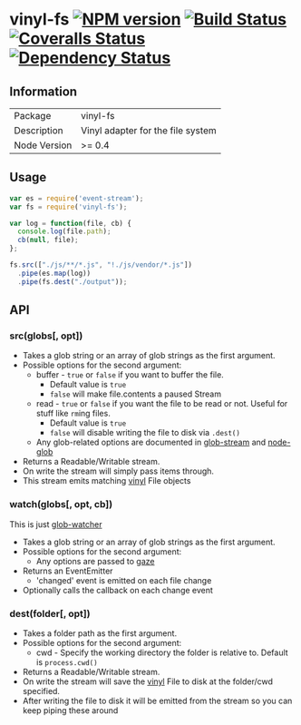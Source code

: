 # vinyl-fs [![NPM version][npm-image]][npm-url] [![Build Status][travis-image]][travis-url] [![Coveralls Status][coveralls-image]][coveralls-url] [![Dependency Status](https://david-dm.org/wearefractal/vinyl.png?theme=shields.io)](https://david-dm.org/wearefractal/vinyl-fs)

## Information

<table>
<tr> 
<td>Package</td><td>vinyl-fs</td>
</tr>
<tr>
<td>Description</td>
<td>Vinyl adapter for the file system</td>
</tr>
<tr>
<td>Node Version</td>
<td>>= 0.4</td>
</tr>
</table>

## Usage

```javascript
var es = require('event-stream');
var fs = require('vinyl-fs');

var log = function(file, cb) {
  console.log(file.path);
  cb(null, file);
};

fs.src(["./js/**/*.js", "!./js/vendor/*.js"])
  .pipe(es.map(log))
  .pipe(fs.dest("./output"));
```

## API

### src(globs[, opt])

- Takes a glob string or an array of glob strings as the first argument.
- Possible options for the second argument:
  - buffer - `true` or `false` if you want to buffer the file.
    - Default value is `true`
    - `false` will make file.contents a paused Stream
  - read - `true` or `false` if you want the file to be read or not. Useful for stuff like `rm`ing files.
    - Default value is `true`
    - `false` will disable writing the file to disk via `.dest()`
  - Any glob-related options are documented in [glob-stream] and [node-glob]
- Returns a Readable/Writable stream.
- On write the stream will simply pass items through.
- This stream emits matching [vinyl] File objects

### watch(globs[, opt, cb])

This is just [glob-watcher]

- Takes a glob string or an array of glob strings as the first argument.
- Possible options for the second argument:
  - Any options are passed to [gaze]
- Returns an EventEmitter
  - 'changed' event is emitted on each file change
- Optionally calls the callback on each change event

### dest(folder[, opt])

- Takes a folder path as the first argument.
- Possible options for the second argument:
  - cwd - Specify the working directory the folder is relative to. Default is `process.cwd()`
- Returns a Readable/Writable stream.
- On write the stream will save the [vinyl] File to disk at the folder/cwd specified.
- After writing the file to disk it will be emitted from the stream so you can keep piping these around

[glob-stream]: https://github.com/wearefractal/glob-stream
[node-glob]: https://github.com/isaacs/node-glob
[gaze]: https://github.com/shama/gaze
[glob-watcher]: https://github.com/shama/gaze
[vinyl]: https://github.com/wearefractal/vinyl

[npm-url]: https://npmjs.org/package/vinyl-fs
[npm-image]: https://badge.fury.io/js/vinyl-fs.png
[travis-url]: https://travis-ci.org/wearefractal/vinyl-fs
[travis-image]: https://travis-ci.org/wearefractal/vinyl-fs.png?branch=master
[coveralls-url]: https://coveralls.io/r/wearefractal/vinyl-fs
[coveralls-image]: https://coveralls.io/repos/wearefractal/vinyl-fs/badge.png
[depstat-url]: https://david-dm.org/wearefractal/vinyl-fs
[depstat-image]: https://david-dm.org/wearefractal/vinyl-fs.png